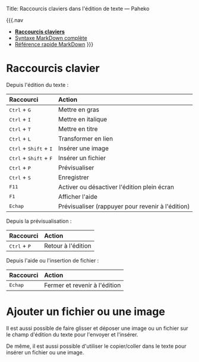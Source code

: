 Title: Raccourcis claviers dans l'édition de texte — Paheko

{{{.nav
* **[Raccourcis claviers](keyboard.html)**
* [Syntaxe MarkDown complète](markdown.html)
* [Référence rapide MarkDown](markdown_quickref.html)
}}}

# Raccourcis clavier

Depuis l'édition du texte :

| Raccourci | Action |
| :- | :- |
| <kbd>Ctrl</kbd> + <kbd>G</kbd> | Mettre en gras |
| <kbd>Ctrl</kbd> + <kbd>I</kbd> | Mettre en italique |
| <kbd>Ctrl</kbd> + <kbd>T</kbd> | Mettre en titre |
| <kbd>Ctrl</kbd> + <kbd>L</kbd> | Transformer en lien |
| <kbd>Ctrl</kbd> + <kbd>Shift</kbd> + <kbd>I</kbd> | Insérer une image |
| <kbd>Ctrl</kbd> + <kbd>Shift</kbd> + <kbd>F</kbd> | Insérer un fichier |
| <kbd>Ctrl</kbd> + <kbd>P</kbd> | Prévisualiser |
| <kbd>Ctrl</kbd> + <kbd>S</kbd> | Enregistrer |
| <kbd>F11</kbd> | Activer ou désactiver l'édition plein écran |
| <kbd>F1</kbd> | Afficher l'aide |
| <kbd>Echap</kbd> | Prévisualiser (rappuyer pour revenir à l'édition) |


Depuis la prévisualisation :

| Raccourci | Action |
| :- | :- |
| <kbd>Ctrl</kbd> + <kbd>P</kbd> | Retour à l'édition |

Depuis l'aide ou l'insertion de fichier :

| Raccourci | Action |
| :- | :- |
| <kbd>Echap</kbd> | Fermer et revenir à l'édition |

# Ajouter un fichier ou une image

Il est aussi possible de faire glisser et déposer une image ou un fichier sur le champ d'édition du texte pour l'envoyer et l'insérer.

De même, il est aussi possible d'utiliser le copier/coller dans le texte pour insérer un fichier ou une image.
